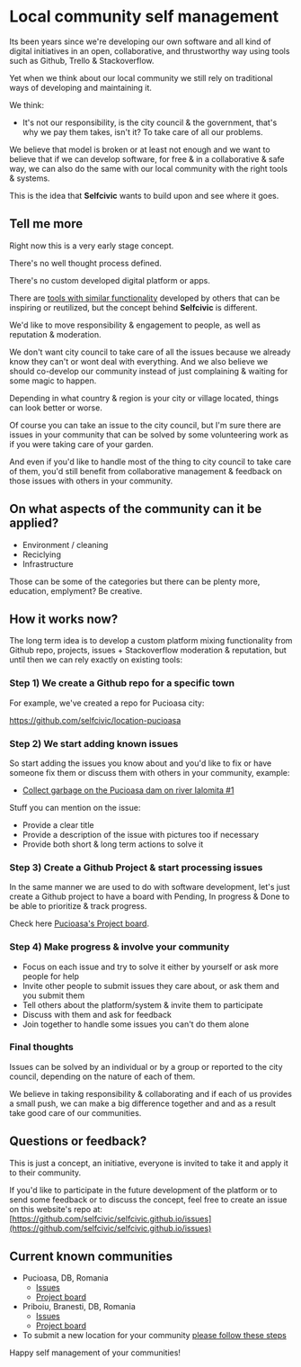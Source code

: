# Local community self management

Its been years since we're developing our own software 
and all kind of digital initiatives in an open, collaborative, 
and thrustworthy way using tools such as Github, Trello & Stackoverflow.

Yet when we think about our local community we still 
rely on traditional ways of developing and maintaining it.

We think:  

- It's not our responsibility, is the city council & the government, 
that's why we pay them takes, isn't it? To take care of all our problems.

We believe that model is broken or at least not enough and we want to 
believe that if we can develop software, for free 
& in a collaborative & safe way, we can also do the 
same with our local community with the right tools & systems.

This is the idea that **Selfcivic** wants to build upon 
and see where it goes.

## Tell me more

Right now this is a very early stage concept.

There's no well thought process defined.

There's no custom developed digital platform or apps.

There are [tools with similar functionality](https://www.mysociety.org/community/) 
developed by others that can be inspiring or reutilized, but 
the concept behind **Selfcivic** is different.

We'd like to move responsibility & engagement to people, 
as well as reputation & moderation.

We don't want city council to take care of all the issues 
because we already know they can't or wont deal with everything. 
And we also believe we should co-develop our community instead of 
just complaining & waiting for some magic to happen.

Depending in what country & region is your city or village located, 
things can look better or worse.

Of course you can take an issue to the city council, but I'm sure 
there are issues in your community that can be solved by some volunteering
work as if you were taking care of your garden.

And even if you'd like to handle most of the thing to city council 
to take care of them, you'd still benefit from collaborative management 
& feedback on those issues with others in your community.

## On what aspects of the community can it be applied?

- Environment / cleaning
- Reciclying
- Infrastructure

Those can be some of the categories but there can be plenty more, 
education, emplyment? Be creative.

## How it works now?

The long term idea is to develop a custom platform mixing functionality from 
Github repo, projects, issues + Stackoverflow moderation & reputation, but until 
then we can rely exactly on existing tools:

### Step 1) We create a Github repo for a specific town

For example, we've created a repo for Pucioasa city:  

https://github.com/selfcivic/location-pucioasa

### Step 2) We start adding known issues

So start adding the issues you know about and you'd like 
to fix or have someone fix them or discuss them with others 
in your community, example:  

- [Collect garbage on the Pucioasa dam on river Ialomita #1](https://github.com/selfcivic/location-pucioasa/issues/1)

Stuff you can mention on the issue:

- Provide a clear title
- Provide a description of the issue with pictures too if necessary
- Provide both short & long term actions to solve it

### Step 3) Create a Github Project & start processing issues

In the same manner we are used to do with software development, 
let's just create a Github project to have a board with Pending, 
In progress & Done to be able to prioritize & track progress.

Check here [Pucioasa's Project board](https://github.com/selfcivic/location-pucioasa/projects/1).

### Step 4) Make progress & involve your community

- Focus on each issue and try to solve it either by yourself or ask 
more people for help
- Invite other people to submit issues they care about, or ask them 
and you submit them
- Tell others about the platform/system & invite them to participate
- Discuss with them and ask for feedback
- Join together to handle some issues you can't do them alone

### Final thoughts

Issues can be solved by an individual or by a group or reported 
to the city council, depending on the nature of each of them.

We believe in taking responsibility & collaborating and if each of 
us provides a small push, we can make a big difference together and 
and as a result take good care of our communities.

## Questions or feedback?

This is just a concept, an initiative, everyone is invited to take it 
and apply it to their community.

If you'd like to participate in the future development of the platform 
or to send some feedback or to discuss the concept, feel free to create an issue 
on this website's repo at: [https://github.com/selfcivic/selfcivic.github.io/issues](https://github.com/selfcivic/selfcivic.github.io/issues)

## Current known communities

- Pucioasa, DB, Romania
  - [Issues](https://github.com/selfcivic/location-pucioasa/issues)
  - [Project board](https://github.com/selfcivic/location-pucioasa/projects/1)
- Priboiu, Branesti, DB, Romania
  - [Issues](https://github.com/selfcivic/location-priboiu/issues)
  - [Project board](https://github.com/selfcivic/location-priboiu/projects/1)
- To submit a new location for your community [please follow these steps](https://github.com/selfcivic/locations/tree/master)

Happy self management of your communities!
